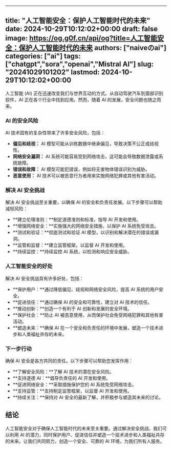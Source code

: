 
---
title: "人工智能安全：保护人工智能时代的未来"
date: 2024-10-29T10:12:02+00:00
draft: false
image: https://og.g0f.cn/api/og?title=人工智能安全：保护人工智能时代的未来
authors: ["naiveのai"]
categories: ["ai"]
tags: ["chatgpt","sora","openai","Mistral AI"]
slug: "20241029101202"
lastmod: 2024-10-29T10:12:02+00:00
---
人工智能 (AI) 正在迅速改变我们与世界互动的方式。从自动驾驶汽车到面部识别软件，AI 正在各个行业中找到应用。然而，随着 AI 的发展，安全问题也随之而来。

### AI 的安全风险

AI 技术固有的复杂性带来了许多安全风险，包括：

- **偏见和歧视：** AI 模型可能从训练数据中继承偏见，导致决策不公正或歧视性。
- **网络安全漏洞：** AI 系统可能容易受到网络攻击，这可能会导致数据泄露或系统故障。
- **错误和故障：** AI 模型可能犯错误，例如将无害物体错误识别为威胁。
- **恶意使用：** AI 技术可以被恶意行为者用来实施网络犯罪或其他有害活动。

### 解决 AI 安全挑战

解决 AI 安全挑战至关重要，以确保 AI 的安全和负责任发展。以下步骤可以帮助减轻风险：

- **建立伦理准则：**制定道德准则和标准，指导 AI 开发和使用。
- **增强网络安全：**实施强大的网络安全措施，以保护 AI 系统免受攻击。
- **测试和验证：**彻底测试和验证 AI 模型，以识别和解决潜在的错误或漏洞。
- **监管和监督：**建立监管框架，以监督 AI 开发和使用。
- **持续监控：**持续监控 AI 系统，以检测和响应安全威胁。

### 人工智能安全的好处

解决 AI 安全挑战具有许多好处，包括：

- **保护用户：**通过降低偏见、歧视和网络安全风险，提高 AI 系统的用户安全。
- **促进信任：**通过确保 AI 的安全和可靠性，建立对 AI 技术的信任。
- **推动创新：**创造一个有利于 AI 创新和发展的安全环境。
- **保护社会：**防止 AI 被恶意使用，从而保护社会免受网络犯罪和其他有害活动。
- **塑造未来：**确保 AI 在一个安全和负责任的环境中发展，塑造一个技术进步和人类福祉并存的未来。

### 下一步行动

确保 AI 安全是各方共同的责任。以下步骤可以帮助您发挥作用：

- **了解安全风险：**了解 AI 技术的潜在安全风险。
- **支持道德 AI：**倡导负责任的 AI 开发和使用。
- **促进网络安全：**采取措施保护您的 AI 系统免受网络攻击。
- **支持监管：**支持制定监管框架，以监督 AI 开发和使用。
- **持续关注：**保持对 AI 安全的最新了解，并积极参与塑造其未来的讨论。

## 结论

人工智能安全对于确保人工智能时代的未来至关重要。通过解决安全挑战，我们可以利用 AI 的潜力，同时保护用户、促进信任并塑造一个技术进步和人类福祉共存的未来。让我们共同努力，创造一个安全、可靠的 AI 环境，为我们所有人服务。